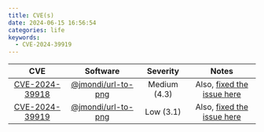 ```yaml
---
title: CVE(s)
date: 2024-06-15 16:56:54
categories: life
keywords:
  - CVE-2024-39919
---
```


|                                CVE                                |                                Software                                |   Severity   |                                                       Notes                                                       |
| :---------------------------------------------------------------: | :--------------------------------------------------------------------: | :----------: | :---------------------------------------------------------------------------------------------------------------: |
| [CVE-2024-39918](https://nvd.nist.gov/vuln/detail/CVE-2024-39918) | [@jmondi/url-to-png](https://www.npmjs.com/package/@jmondi/url-to-png) | Medium (4.3) | Also, [fixed the issue here](https://github.com/jasonraimondi/url-to-png/security/advisories/GHSA-342q-2mc2-5gmp) |
| [CVE-2024-39919](https://nvd.nist.gov/vuln/detail/CVE-2024-39919) | [@jmondi/url-to-png](https://www.npmjs.com/package/@jmondi/url-to-png) |  Low (3.1)   | Also, [fixed the issue here](https://github.com/jasonraimondi/url-to-png/security/advisories/GHSA-342q-2mc2-5gmp) |
